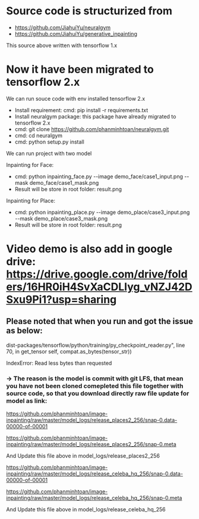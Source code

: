 # Source code is structurized from
- https://github.com/JiahuiYu/neuralgym
- https://github.com/JiahuiYu/generative_inpainting

This source above written with tensorflow 1.x

# Now it have been migrated to tensorflow 2.x
We can run souce code with env installed tensorflow 2.x
- Install requirement: cmd: pip install -r requirements.txt
- Install neuralgym package: this package have already migrated to tensorflow 2.x
- cmd: git clone https://github.com/phanminhtoan/neuralgym.git
- cmd: cd neuralgym
- cmd: python setup.py install

We can run project with two model

Inpainting for Face:
- cmd: python inpainting_face.py --image demo_face/case1_input.png --mask demo_face/case1_mask.png
- Result will be store in root folder: result.png

Inpainting for Place:
- cmd: python inpainting_place.py --image demo_place/case3_input.png --mask demo_place/case3_mask.png
- Result will be store in root folder: result.png

# Video demo is also add in google drive: https://drive.google.com/drive/folders/16HR0iH4SvXaCDLIyg_vNZJ42DSxu9Pi1?usp=sharing


## Please noted that when you run and got the issue as below:

dist-packages/tensorflow/python/training/py_checkpoint_reader.py", line 70, in get_tensor self, compat.as_bytes(tensor_str))

IndexError: Read less bytes than requested

### -> The reason is the model is commit with git LFS, that mean you have not been cloned comepleted this file together with source code, so that you download directly raw file update for model as link:

https://github.com/phanminhtoan/image-inpainting/raw/master/model_logs/release_places2_256/snap-0.data-00000-of-00001

https://github.com/phanminhtoan/image-inpainting/raw/master/model_logs/release_places2_256/snap-0.meta

And Update this file above in model_logs/release_places2_256

https://github.com/phanminhtoan/image-inpainting/raw/master/model_logs/release_celeba_hq_256/snap-0.data-00000-of-00001

https://github.com/phanminhtoan/image-inpainting/raw/master/model_logs/release_celeba_hq_256/snap-0.meta

And Update this file above in model_logs/release_celeba_hq_256


